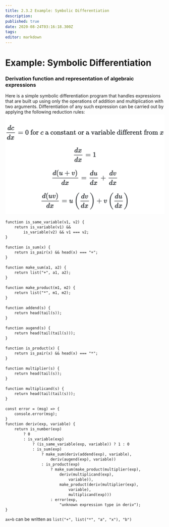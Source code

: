 ```yaml
---
title: 2.3.2 Example: Symbolic Differentiation
description: 
published: true
date: 2020-08-24T03:16:18.300Z
tags: 
editor: markdown
---
```


# Example: Symbolic Differentiation



### Derivation function and representation of algebraic expressions
Here is a simple symbolic differentiation program that handles expressions that are built up using only the operations of addition and multiplication with two arguments. Differentiation of any such expression can be carried out by applying the following reduction rules:
![reduction_rules_01.png](/reduction_rules_01.png)
```
function is_same_variable(v1, v2) {
    return is_variable(v1) &&
        is_variable(v2) && v1 === v2;
}

function is_sum(x) {
    return is_pair(x) && head(x) === "+";
}

function make_sum(a1, a2) {
    return list("+", a1, a2);
}

function make_product(m1, m2) {
    return list("*", m1, m2);
}

function addend(s) {
    return head(tail(s));
}

function augend(s) {
    return head(tail(tail(s)));
}

function is_product(x) {
    return is_pair(x) && head(x) === "*";
}

function multiplier(s) {
    return head(tail(s));
}

function multiplicand(s) {
    return head(tail(tail(s)));
}

const error = (msg) => {
    console.error(msg);
}
function deriv(exp, variable) {
    return is_number(exp)
        ? 0
        : is_variable(exp)
            ? (is_same_variable(exp, variable)) ? 1 : 0
            : is_sum(exp)
                ? make_sum(deriv(addend(exp), variable),
                    deriv(augend(exp), variable))
                : is_product(exp)
                    ? make_sum(make_product(multiplier(exp),
                        deriv(multiplicand(exp),
                            variable)),
                        make_product(deriv(multiplier(exp),
                            variable),
                            multiplicand(exp)))
                    : error(exp,
                        "unknown expression type in deriv");
}
```

`ax+b` can be written as `list("+", list("*", "a", "x"), "b")`
